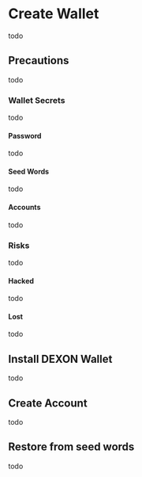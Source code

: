 # Create Wallet
todo

## Precautions
todo

### Wallet Secrets
todo

#### Password
todo

#### Seed Words
todo

#### Accounts
todo

### Risks
todo

#### Hacked
todo

#### Lost
todo

## Install DEXON Wallet
todo

## Create Account
todo

## Restore from seed words 
todo